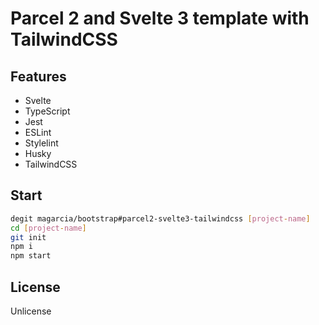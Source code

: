 # Parcel 2 and Svelte 3 template with TailwindCSS

## Features

- Svelte
- TypeScript
- Jest
- ESLint
- Stylelint
- Husky
- TailwindCSS

## Start

```sh
degit magarcia/bootstrap#parcel2-svelte3-tailwindcss [project-name]
cd [project-name]
git init
npm i
npm start
```
## License

Unlicense
